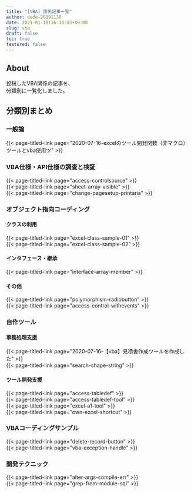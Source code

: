```yaml
---
title: "[VBA] 関係記事一覧"
author: dede-20191130
date: 2021-01-18T16:14:03+09:00
slug: vba
draft: false
toc: true
featured: false
---
```


## About

投稿したVBA関係の記事を、  
分類別に一覧化しました。

## 分類別まとめ

### 一般論
<span></span>
{{< page-titled-link page="2020-07-16-excelのツール開発関数（非マクロ）ツールとvba使用ツ" >}}  

### VBA仕様・API仕様の調査と検証

{{< page-titled-link page="access-controlsource" >}}  
{{< page-titled-link page="sheet-array-visible" >}}  
{{< page-titled-link page="change-pagesetup-printaria" >}}  

### オブジェクト指向コーディング

#### クラスの利用

{{< page-titled-link page="excel-class-sample-01" >}}  
{{< page-titled-link page="excel-class-sample-02" >}}  

#### インタフェース・継承
<span></span>
{{< page-titled-link page="interface-array-member" >}}  

#### その他

{{< page-titled-link page="polymorphism-radiobutton" >}}  
{{< page-titled-link page="access-control-withevents" >}}  


### 自作ツール

#### 事務処理支援

{{< page-titled-link page="2020-07-16-【vba】見積書作成ツールを作成した" >}}  
{{< page-titled-link page="search-shape-string" >}}  

#### ツール開発支援

{{< page-titled-link page="access-tabledef" >}}  
{{< page-titled-link page="access-tabledef-tool" >}}  
{{< page-titled-link page="excel-a1-tool" >}}  
{{< page-titled-link page="own-excel-shortcut" >}}  


### VBAコーディングサンプル

{{< page-titled-link page="delete-record-button" >}}  
{{< page-titled-link page="vba-exception-handle" >}}  

 ### 開発テクニック

 {{< page-titled-link page="alter-args-compile-err" >}}  
 {{< page-titled-link page="grep-from-module-sql" >}}  